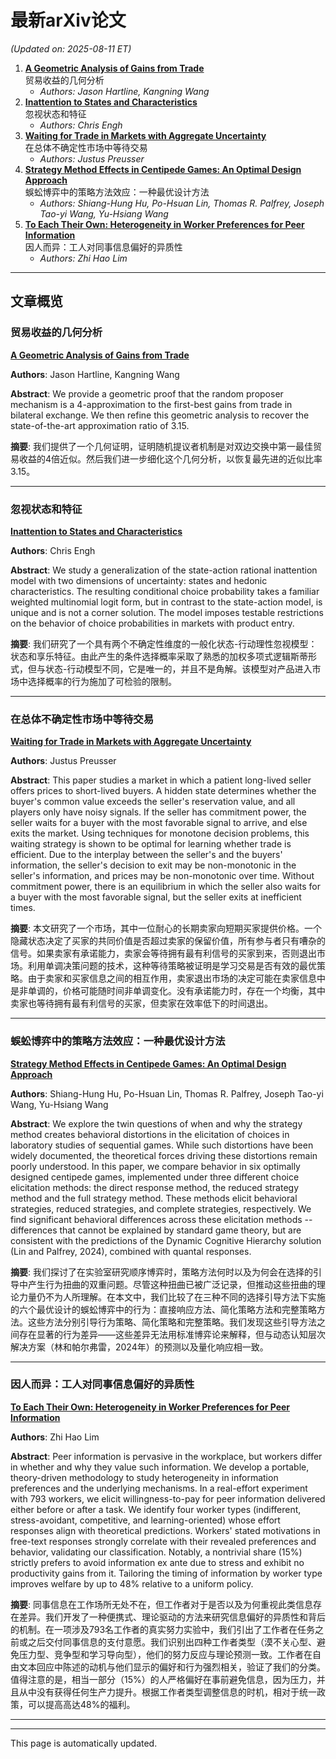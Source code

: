 # 最新arXiv论文

<!-- ARXIV_PAPERS_START -->
*(Updated on: 2025-08-11 ET)*

1. **[A Geometric Analysis of Gains from Trade](https://arxiv.org/abs/arXiv:2508.06469)**<br/>贸易收益的几何分析
    - *Authors: Jason Hartline, Kangning Wang*
2. **[Inattention to States and Characteristics](https://arxiv.org/abs/arXiv:2508.05939)**<br/>忽视状态和特征
    - *Authors: Chris Engh*
3. **[Waiting for Trade in Markets with Aggregate Uncertainty](https://arxiv.org/abs/arXiv:2508.06132)**<br/>在总体不确定性市场中等待交易
    - *Authors: Justus Preusser*
4. **[Strategy Method Effects in Centipede Games: An Optimal Design Approach](https://arxiv.org/abs/arXiv:2508.06425)**<br/>蜈蚣博弈中的策略方法效应：一种最优设计方法
    - *Authors: Shiang-Hung Hu, Po-Hsuan Lin, Thomas R. Palfrey, Joseph Tao-yi Wang, Yu-Hsiang Wang*
5. **[To Each Their Own: Heterogeneity in Worker Preferences for Peer Information](https://arxiv.org/abs/arXiv:2508.06162)**<br/>因人而异：工人对同事信息偏好的异质性
    - *Authors: Zhi Hao Lim*


---

## 文章概览

### 贸易收益的几何分析
**[A Geometric Analysis of Gains from Trade](https://arxiv.org/abs/arXiv:2508.06469)**

**Authors**: Jason Hartline, Kangning Wang

**Abstract**: We provide a geometric proof that the random proposer mechanism is a $4$-approximation to the first-best gains from trade in bilateral exchange. We then refine this geometric analysis to recover the state-of-the-art approximation ratio of $3.15$.

**摘要**: 我们提供了一个几何证明，证明随机提议者机制是对双边交换中第一最佳贸易收益的$4$倍近似。然后我们进一步细化这个几何分析，以恢复最先进的近似比率$3.15$。

---
### 忽视状态和特征
**[Inattention to States and Characteristics](https://arxiv.org/abs/arXiv:2508.05939)**

**Authors**: Chris Engh

**Abstract**: We study a generalization of the state-action rational inattention model with two dimensions of uncertainty: states and hedonic characteristics. The resulting conditional choice probability takes a familiar weighted multinomial logit form, but in contrast to the state-action model, is unique and is not a corner solution. The model imposes testable restrictions on the behavior of choice probabilities in markets with product entry.

**摘要**: 我们研究了一个具有两个不确定性维度的一般化状态-行动理性忽视模型：状态和享乐特征。由此产生的条件选择概率采取了熟悉的加权多项式逻辑斯蒂形式，但与状态-行动模型不同，它是唯一的，并且不是角解。该模型对产品进入市场中选择概率的行为施加了可检验的限制。

---
### 在总体不确定性市场中等待交易
**[Waiting for Trade in Markets with Aggregate Uncertainty](https://arxiv.org/abs/arXiv:2508.06132)**

**Authors**: Justus Preusser

**Abstract**: This paper studies a market in which a patient long-lived seller offers prices to short-lived buyers. A hidden state determines whether the buyer's common value exceeds the seller's reservation value, and all players only have noisy signals. If the seller has commitment power, the seller waits for a buyer with the most favorable signal to arrive, and else exits the market. Using techniques for monotone decision problems, this waiting strategy is shown to be optimal for learning whether trade is efficient. Due to the interplay between the seller's and the buyers' information, the seller's decision to exit may be non-monotonic in the seller's information, and prices may be non-monotonic over time. Without commitment power, there is an equilibrium in which the seller also waits for a buyer with the most favorable signal, but the seller exits at inefficient times.

**摘要**: 本文研究了一个市场，其中一位耐心的长期卖家向短期买家提供价格。一个隐藏状态决定了买家的共同价值是否超过卖家的保留价值，所有参与者只有嘈杂的信号。如果卖家有承诺能力，卖家会等待拥有最有利信号的买家到来，否则退出市场。利用单调决策问题的技术，这种等待策略被证明是学习交易是否有效的最优策略。由于卖家和买家信息之间的相互作用，卖家退出市场的决定可能在卖家信息中是非单调的，价格可能随时间非单调变化。没有承诺能力时，存在一个均衡，其中卖家也等待拥有最有利信号的买家，但卖家在效率低下的时间退出。

---
### 蜈蚣博弈中的策略方法效应：一种最优设计方法
**[Strategy Method Effects in Centipede Games: An Optimal Design Approach](https://arxiv.org/abs/arXiv:2508.06425)**

**Authors**: Shiang-Hung Hu, Po-Hsuan Lin, Thomas R. Palfrey, Joseph Tao-yi Wang, Yu-Hsiang Wang

**Abstract**: We explore the twin questions of when and why the strategy method creates behavioral distortions in the elicitation of choices in laboratory studies of sequential games. While such distortions have been widely documented, the theoretical forces driving these distortions remain poorly understood. In this paper, we compare behavior in six optimally designed centipede games, implemented under three different choice elicitation methods: the direct response method, the reduced strategy method and the full strategy method. These methods elicit behavioral strategies, reduced strategies, and complete strategies, respectively. We find significant behavioral differences across these elicitation methods -- differences that cannot be explained by standard game theory, but are consistent with the predictions of the Dynamic Cognitive Hierarchy solution (Lin and Palfrey, 2024), combined with quantal responses.

**摘要**: 我们探讨了在实验室研究顺序博弈时，策略方法何时以及为何会在选择的引导中产生行为扭曲的双重问题。尽管这种扭曲已被广泛记录，但推动这些扭曲的理论力量仍不为人所理解。在本文中，我们比较了在三种不同的选择引导方法下实施的六个最优设计的蜈蚣博弈中的行为：直接响应方法、简化策略方法和完整策略方法。这些方法分别引导行为策略、简化策略和完整策略。我们发现这些引导方法之间存在显著的行为差异——这些差异无法用标准博弈论来解释，但与动态认知层次解决方案（林和帕尔弗雷，2024年）的预测以及量化响应相一致。

---
### 因人而异：工人对同事信息偏好的异质性
**[To Each Their Own: Heterogeneity in Worker Preferences for Peer Information](https://arxiv.org/abs/arXiv:2508.06162)**

**Authors**: Zhi Hao Lim

**Abstract**: Peer information is pervasive in the workplace, but workers differ in whether and why they value such information. We develop a portable, theory-driven methodology to study heterogeneity in information preferences and the underlying mechanisms. In a real-effort experiment with 793 workers, we elicit willingness-to-pay for peer information delivered either before or after a task. We identify four worker types (indifferent, stress-avoidant, competitive, and learning-oriented) whose effort responses align with theoretical predictions. Workers' stated motivations in free-text responses strongly correlate with their revealed preferences and behavior, validating our classification. Notably, a nontrivial share (15%) strictly prefers to avoid information ex ante due to stress and exhibit no productivity gains from it. Tailoring the timing of information by worker type improves welfare by up to 48% relative to a uniform policy.

**摘要**: 同事信息在工作场所无处不在，但工作者对于是否以及为何重视此类信息存在差异。我们开发了一种便携式、理论驱动的方法来研究信息偏好的异质性和背后的机制。在一项涉及793名工作者的真实努力实验中，我们引出了工作者在任务之前或之后交付同事信息的支付意愿。我们识别出四种工作者类型（漠不关心型、避免压力型、竞争型和学习导向型），他们的努力反应与理论预测一致。工作者在自由文本回应中陈述的动机与他们显示的偏好和行为强烈相关，验证了我们的分类。值得注意的是，相当一部分（15%）的人严格偏好在事前避免信息，因为压力，并且从中没有获得任何生产力提升。根据工作者类型调整信息的时机，相对于统一政策，可以提高高达48%的福利。

---
<!-- ARXIV_PAPERS_END -->

---
This page is automatically updated.
